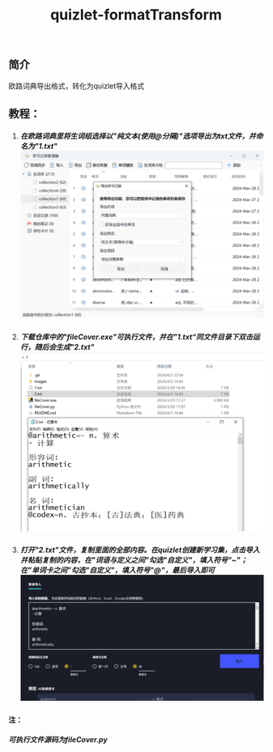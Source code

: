 <div align="center">
<h1>quizlet-formatTransform</h1><br/> 
</div>

## 简介

欧路词典导出格式，转化为quizlet导入格式<br/>

## 教程：

1. ##### 	在欧路词典里将生词组选择以"纯文本(使用@分隔)"选项导出为txt文件，并命名为"1.txt"<br/> ![1](https://github.com/tutuapaa/quizlet-formatTransform/blob/main/images/1.png)

2. ##### 	下载仓库中的"fileCover.exe"可执行文件，并在”1.txt“同文件目录下双击运行，随后会生成"2.txt"<br/> ![2](https://github.com/tutuapaa/quizlet-formatTransform/blob/main/images/2.png)

3. ##### 	打开"2.txt"文件，复制里面的全部内容。在quizlet创建新学习集，点击导入并粘贴复制的内容，在"词语与定义之间"勾选"自定义"，填入符号"~"；在”单词卡之间”勾选"自定义"，填入符号"@"，最后导入即可<br/>  ![3](https://github.com/tutuapaa/quizlet-formatTransform/blob/main/images/3.png)

#### 注：

##### 	可执行文件源码为fileCover.py
